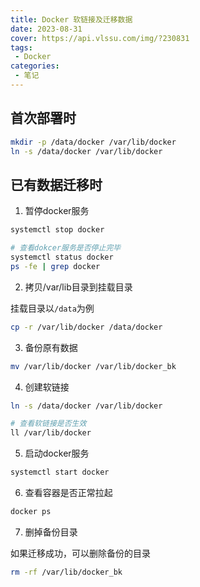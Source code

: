 ```yaml
---
title: Docker 软链接及迁移数据
date: 2023-08-31
cover: https://api.vlssu.com/img/?230831
tags:
 - Docker
categories: 
 - 笔记
---
```


## 首次部署时

```sh
mkdir -p /data/docker /var/lib/docker
ln -s /data/docker /var/lib/docker
```

## 已有数据迁移时

1. 暂停docker服务

```sh
systemctl stop docker

# 查看dokcer服务是否停止完毕
systemctl status docker
ps -fe | grep docker
```

2. 拷贝/var/lib目录到挂载目录

挂载目录以`/data`为例
```sh
cp -r /var/lib/docker /data/docker
```

3. 备份原有数据

```sh
mv /var/lib/docker /var/lib/docker_bk
```

4. 创建软链接

```sh
ln -s /data/docker /var/lib/docker

# 查看软链接是否生效
ll /var/lib/docker
```

5. 启动docker服务

```sh
systemctl start docker
```

6. 查看容器是否正常拉起

```sh
docker ps
```

7. 删掉备份目录

如果迁移成功，可以删除备份的目录

```sh
rm -rf /var/lib/docker_bk
```
